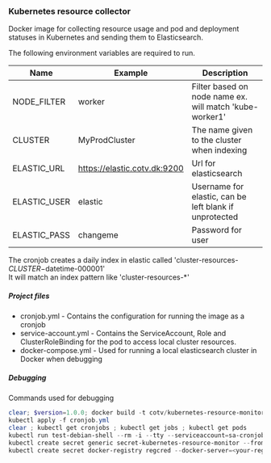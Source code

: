 ### Kubernetes resource collector

Docker image for collecting resource usage and pod and deployment statuses in Kubernetes and sending them to Elasticsearch.

The following environment variables are required to run.

| Name          | Example                         | Description                                           |
|---------------|---------------------------------|-------------------------------------------------------|
|NODE_FILTER    |worker                           |Filter based on node name ex. will match 'kube-worker1'|
|CLUSTER        |MyProdCluster                    |The name given to the cluster when indexing            |
|ELASTIC_URL    |https://elastic.cotv.dk:9200     |Url for elasticsearch                                  |
|ELASTIC_USER   |elastic                          |Username for elastic, can be left blank if unprotected |
|ELASTIC_PASS   |changeme                         |Password for user                                      |

The cronjob creates a daily index in elastic called 'cluster-resources-$CLUSTER-$datetime-000001'  
It will match an index pattern like 'cluster-resources-*'

##### Project files
- cronjob.yml - Contains the configuration for running the image as a cronjob
- service-account.yml - Contains the ServiceAccount, Role and ClusterRoleBinding for the pod to access local cluster resources.
- docker-compose.yml - Used for running a local elasticsearch cluster in Docker when debugging

##### Debugging
Commands used for debugging
``` powershell
clear; $version=1.0.0; docker build -t cotv/kubernetes-resource-monitor:$version . ; docker push cotv/kubernetes-resource-monitor:$version
kubectl apply -f cronjob.yml
clear ; kubectl get cronjobs ; kubectl get jobs ; kubectl get pods
kubectl run test-debian-shell --rm -i --tty --serviceaccount=sa-cronjob-kubernetes-resource-monitor --image cotv/kubernetes-resource-monitor:1.0.0 -- bash
kubectl create secret generic secret-kubernetes-resource-monitor --from-literal=ELASTIC_USER="" --from-literal=ELASTIC_PASS=""
kubectl create secret docker-registry regcred --docker-server=<your-registry-server> --docker-username=<your-name> --docker-password=<your-pword> --docker-email=<your-email>
```